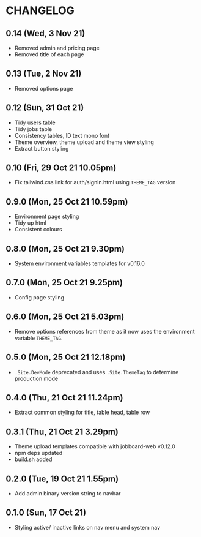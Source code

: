 # CHANGELOG

## 0.14 (Wed, 3 Nov 21)
+ Removed admin and pricing page
+ Removed title of each page

## 0.13 (Tue, 2 Nov 21)
+ Removed options page

## 0.12 (Sun, 31 Oct 21)
+ Tidy users table
+ Tidy jobs table
+ Consistency tables, ID text mono font
+ Theme overview, theme upload and theme view styling
+ Extract button styling

## 0.10 (Fri, 29 Oct 21 10.05pm)
+ Fix tailwind.css link for auth/signin.html using `THEME_TAG` version

## 0.9.0 (Mon, 25 Oct 21 10.59pm)
+ Environment page styling
+ Tidy up html
+ Consistent colours

## 0.8.0 (Mon, 25 Oct 21 9.30pm)
+ System environment variables templates for v0.16.0

## 0.7.0 (Mon, 25 Oct 21 9.25pm)
+ Config page styling

## 0.6.0 (Mon, 25 Oct 21 5.03pm)
+ Remove options references from theme as it now uses the environment variable `THEME_TAG`.

## 0.5.0 (Mon, 25 Oct 21 12.18pm)
+ `.Site.DevMode` deprecated and uses `.Site.ThemeTag` to determine production mode

## 0.4.0 (Thu, 21 Oct 21 11.24pm)
+ Extract common styling for title, table head, table row

## 0.3.1 (Thu, 21 Oct 21 3.29pm)
+ Theme upload templates compatible with jobboard-web v0.12.0
+ npm deps updated
+ build.sh added

## 0.2.0 (Tue, 19 Oct 21 1.55pm)
+ Add admin binary version string to navbar

## 0.1.0 (Sun, 17 Oct 21)
+ Styling active/ inactive links on nav menu and system nav
